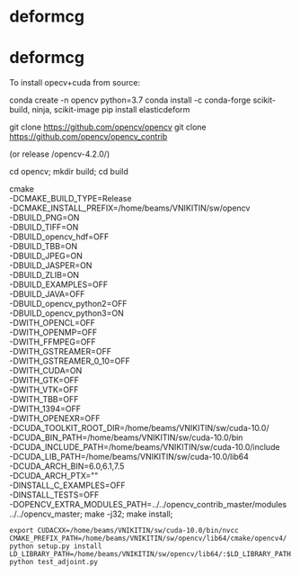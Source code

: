 # deformcg
# deformcg

To install opecv+cuda from source:

conda create -n opencv python=3.7
conda install -c conda-forge scikit-build, ninja, scikit-image
pip install elasticdeform

git clone https://github.com/opencv/opencv
git clone https://github.com/opencv/opencv_contrib

(or release /opencv-4.2.0/)

cd opencv; mkdir build; cd build



cmake \
    -DCMAKE_BUILD_TYPE=Release \
    -DCMAKE_INSTALL_PREFIX=/home/beams/VNIKITIN/sw/opencv \
    -DBUILD_PNG=ON \
    -DBUILD_TIFF=ON \
    -DBUILD_opencv_hdf=OFF \
    -DBUILD_TBB=ON \
    -DBUILD_JPEG=ON \
    -DBUILD_JASPER=ON \
    -DBUILD_ZLIB=ON \
    -DBUILD_EXAMPLES=OFF \
    -DBUILD_JAVA=OFF \
    -DBUILD_opencv_python2=OFF \
    -DBUILD_opencv_python3=ON \
    -DWITH_OPENCL=OFF \
    -DWITH_OPENMP=OFF \
    -DWITH_FFMPEG=OFF \
    -DWITH_GSTREAMER=OFF \
    -DWITH_GSTREAMER_0_10=OFF \
    -DWITH_CUDA=ON \
    -DWITH_GTK=OFF \
    -DWITH_VTK=OFF \
    -DWITH_TBB=OFF \
    -DWITH_1394=OFF \
    -DWITH_OPENEXR=OFF \
    -DCUDA_TOOLKIT_ROOT_DIR=/home/beams/VNIKITIN/sw/cuda-10.0/ \
    -DCUDA_BIN_PATH=/home/beams/VNIKITIN/sw/cuda-10.0/bin \
    -DCUDA_INCLUDE_PATH=/home/beams/VNIKITIN/sw/cuda-10.0/include \
    -DCUDA_LIB_PATH=/home/beams/VNIKITIN/sw/cuda-10.0/lib64 \
    -DCUDA_ARCH_BIN=6.0,6.1,7.5 \
    -DCUDA_ARCH_PTX="" \
    -DINSTALL_C_EXAMPLES=OFF \
    -DINSTALL_TESTS=OFF \
    -DOPENCV_EXTRA_MODULES_PATH=../../opencv_contrib_master/modules \
    ../../opencv_master;
    make -j32;
    make install;


    export CUDACXX=/home/beams/VNIKITIN/sw/cuda-10.0/bin/nvcc
    CMAKE_PREFIX_PATH=/home/beams/VNIKITIN/sw/opencv/lib64/cmake/opencv4/ python setup.py install
    LD_LIBRARY_PATH=/home/beams/VNIKITIN/sw/opencv/lib64/:$LD_LIBRARY_PATH python test_adjoint.py